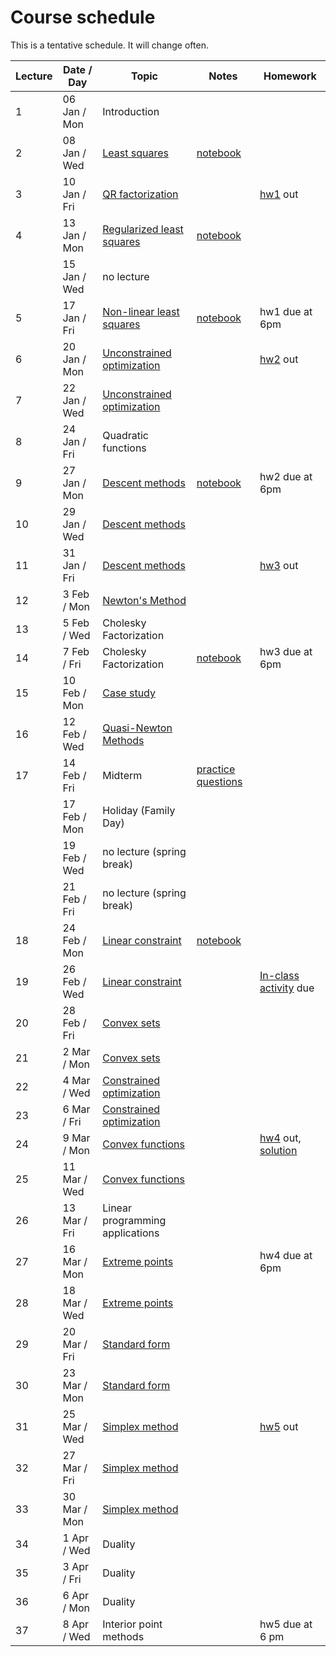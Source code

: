 # Course schedule

This is a tentative schedule. It will change often.

| Lecture | Date / Day | Topic | Notes | Homework |
| ------- | ---- | ----- | ----- | -------- |
| 1 | 06 Jan / Mon | Introduction |||
| 2 | 08 Jan / Wed| [Least squares](notes/Least_squares.md#LeastSquares) | [notebook](https://nbviewer.jupyter.org/github/mpf/19T2-406/blob/master/docs/notebooks/least-squares.ipynb)                                 | |
| 3 | 10 Jan / Fri| [QR factorization](notes/QR_factorization.md) | | [hw1](homework/hw1/hw1.md) out |
| 4 | 13 Jan / Mon| [Regularized least squares](notes/Regularized_LS.md#Regularizedleastsquares) | [notebook](https://nbviewer.jupyter.org/github/mpf/19T2-406/blob/master/docs/notebooks/regularizedLS.ipynb) | |
|   | 15 Jan / Wed|  no lecture             |  | | 
| 5 | 17 Jan / Fri| [Non-linear least squares](notes/Non-linear_LS.md#Non-linearleastsquares)  | [notebook](https://nbviewer.jupyter.org/github/mpf/19T2-406/blob/master/docs/notebooks/gaussnewton.ipynb) | hw1 due at 6pm |
| 6 | 20 Jan / Mon| [Unconstrained optimization](notes/unconstrained.md#UnconstrainedOptimization) | | [hw2](homework/hw2/hw2.md) out |
| 7 | 22 Jan / Wed| [Unconstrained optimization](notes/unconstrained.md#UnconstrainedOptimization) | | |
| 8 | 24 Jan / Fri| Quadratic functions | | |
| 9 | 27 Jan / Mon| [Descent methods](notes/Gradient_Descent.md#GradientDescent) | [notebook](https://nbviewer.jupyter.org/github/mpf/19T2-406/blob/master/docs/notebooks/Gradient_descent.ipynb) |hw2 due at 6pm |
| 10 | 29 Jan / Wed| [Descent methods](notes/Gradient_Descent.md#GradientDescent) | |
| 11 | 31 Jan / Fri| [Descent methods](notes/Gradient_Descent.md#GradientDescent) | | [hw3](homework/hw3/hw3.md) out|
| 12 | 3 Feb / Mon | [Newton's Method](notes/Newtons_method.md#NewtonsMethod) | | |
| 13 | 5 Feb / Wed|  Cholesky Factorization| | |
| 14 | 7 Feb / Fri|  Cholesky Factorization    | [notebook](https://nbviewer.jupyter.org/github/mpf/19T2-406/blob/master/docs/notebooks/Cholesky.ipynb)| hw3 due at 6pm|
| 15 | 10 Feb / Mon| [Case study](InclassActivity/mlactivity/mlactivity.md#CPSC406)     | | |
| 16 | 12 Feb / Wed| [Quasi-Newton Methods](notes/Quasi_newton.md#Quasi-Newtonmethods)  | | |
| 17 | 14 Feb / Fri| Midterm     | [practice questions](exams/practice/midterm_practice.pdf) | |
|    | 17 Feb / Mon| Holiday (Family Day) | | |
|    | 19 Feb / Wed| no lecture (spring break) | | |
|    | 21 Feb / Fri| no lecture (spring break)| | |
| 18 | 24 Feb / Mon | [Linear constraint](notes/Linear_constraint.md#Linearconstraint)     | [notebook](https://nbviewer.jupyter.org/github/mpf/19T2-406/blob/master/docs/notebooks/Reduced_gradient.ipynb) | |
| 19 | 26 Feb / Wed | [Linear constraint](notes/Linear_constraint.md#Linearconstraint)     | | [In-class activity](InclassActivity/mlactivity/mlactivity.md#CPSC406) due|
| 20 | 28 Feb / Fri|   [Convex sets](notes/Convex_set.md#Convexset)   | | |
| 21 |  2 Mar / Mon|   [Convex sets](notes/Convex_set.md#Convexset)  | | |
| 22 | 4 Mar / Wed |   [Constrained optimization](notes/Constrained_optimization.md#Constrainedoptimization)   | | |
| 23 | 6 Mar / Fri |   [Constrained optimization](notes/Constrained_optimization.md#Constrainedoptimization) | | |
| 24 | 9 Mar / Mon |  [Convex functions](notes/Convex_function.md#Convexfunctions)    | | [hw4](homework/hw4/hw4.md) out, [solution](homework/hw4/hw4_soln.md)|
| 25 | 11 Mar / Wed | [Convex functions](notes/Convex_function.md#Convexfunctions)    | | |
| 26 | 13 Mar / Fri | Linear programming applications    | | |
| 27 | 16 Mar / Mon|   [Extreme points](notes/Linear_programming.md#Extremepoints)   | | hw4 due at 6pm |
| 28 | 18 Mar / Wed|   [Extreme points](notes/Linear_programming.md#Extremepoints)  | | |
| 29 | 20 Mar / Fri|   [Standard form](notes/Linear_programming.md#standard-form-polyhedra)    | | |
| 30 | 23 Mar / Mon|   [Standard form](notes/Linear_programming.md#standard-form-polyhedra)    | | |
| 31 | 25 Mar / Wed |  [Simplex method](notes/Linear_programming.md#simplex-method)     | | [hw5](homework/hw5/hw5.md) out |
| 32 | 27 Mar / Fri |  [Simplex method](notes/Linear_programming.md#simplex-method)     | | |
| 33 | 30 Mar / Mon |  [Simplex method](notes/Linear_programming.md#simplex-method)     | | |
| 34 | 1 Apr / Wed|  Duality    | | |
| 35 | 3 Apr / Fri|  Duality    | | |
| 36 | 6 Apr / Mon|   Duality   | | |
| 37 | 8 Apr / Wed|   Interior point methods   | | hw5 due at 6 pm|